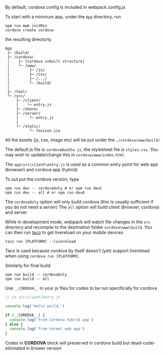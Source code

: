 By default, cordova config is included in webpack.config.js

To start with a minimum app, under the `App` directory, run
```shell
npm run mwb initMin
cordova create cordova
```

the resulting directorty 
```
App
 ├─ /build/
 ├─ /cordova/
 |    ├─ [cordova inbuilt structure]
 |    └─ /www/
 |         ├─ /js/
 |         ├─ /css/
 |         ├─ /.../
 |         └─ /build/
 |
 ├─ /tool/
 └─ /src/ 
     ├─ /client/
     |    └─ entry.js
     ├─ /share/
     ├─ /server/
     |     └─ entry.js
     |
     └─ /static/
           └─ favicon.ico
```

All the assets (js, css, image etc) will be put under the `./cordova/www/build/`

The default js file is `cordovaBundle.js`, the stylesheet file is `styles.css`. You may wish to update/change this in `cordova/www/index.html`


The `app\src\client\entry.js` is used as a common entry point for web app (browser) and cordova app (hybrid)

To out put the cordova version, type
```shell
npm run dev -- cordovaOnly # or npm run devC
npm run dev -- all # or npm run devA
```

The `cordovaOnly` option will only build cordova (this is usually sufficient if you do not need a server)
The `all` option will build client (browser, cordova) and server

While in development mode, webpack will watch file changes in the `src` directory and recompile to the destination folder `cordova\www\build`.
You can then run [taco](http://taco.tools/docs/run.html) to get livereload on your mobile devices
```shell
taco run [PLATFORM] --livereload
```
Taco is used because cordova by itself doesn't (yet) support livereload when using `cordova run [PLATFORM]`.



Similarly for final build 
```shell
npm run build -- cordovaOnly
npm run build -- all
```


Use `__CORDOVA__` in your js files for codes to be run specifically for cordova
```js
// in src/client/entry.js

console.log('Hello world,')

if (__CORDOVA__) {
  console.log('from Cordova hybrid app')
} else {
  console.log('from normal web app')
}
```

Codes in __CORDOVA__ block will preserved in cordova build but dead-code-elimnated in brower version

